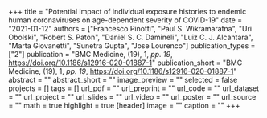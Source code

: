 +++
title = "Potential impact of individual exposure histories to endemic human coronaviruses on age-dependent severity of COVID-19"
date = "2021-01-12"
authors = ["Francesco Pinotti", "Paul S. Wikramaratna", "Uri Obolski", "Robert S. Paton", "Daniel S. C. Damineli", "Luiz C. J. Alcantara", "Marta Giovanetti", "Sunetra Gupta", "Jose Lourenco"]
publication_types = ["2"]
publication = "BMC Medicine, (19), 1, _pp. 19_, https://doi.org/10.1186/s12916-020-01887-1"
publication_short = "BMC Medicine, (19), 1, _pp. 19_, https://doi.org/10.1186/s12916-020-01887-1"
abstract = ""
abstract_short = ""
image_preview = ""
selected = false
projects = []
tags = []
url_pdf = ""
url_preprint = ""
url_code = ""
url_dataset = ""
url_project = ""
url_slides = ""
url_video = ""
url_poster = ""
url_source = ""
math = true
highlight = true
[header]
image = ""
caption = ""
+++
